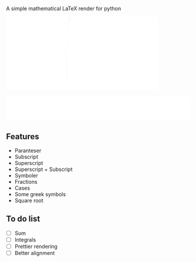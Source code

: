 

A simple mathematical LaTeX render for python

![Nested layouts](tests/cases.png)

![Super- and subscript](tests/supersub.png)

## Features

* Paranteser
* Subscript
* Superscript
* Superscript + Subscript
* Symboler
* Fractions
* Cases
* Some greek symbols
* Square root

## To do list

- [ ] Sum
- [ ] Integrals
- [ ] Prettier rendering
- [ ] Better alignment
